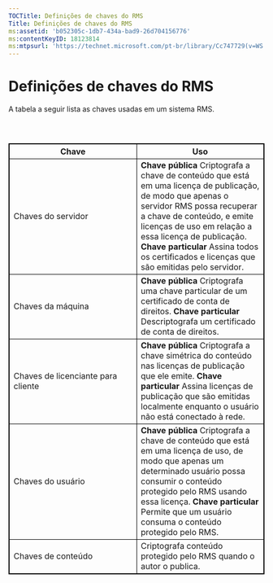```yaml
---
TOCTitle: Definições de chaves do RMS
Title: Definições de chaves do RMS
ms:assetid: 'b052305c-1db7-434a-bad9-26d704156776'
ms:contentKeyID: 18123814
ms:mtpsurl: 'https://technet.microsoft.com/pt-br/library/Cc747729(v=WS.10)'
---
```


Definições de chaves do RMS
===========================

A tabela a seguir lista as chaves usadas em um sistema RMS.

###  

 
<table style="border:1px solid black;">
<colgroup>
<col width="50%" />
<col width="50%" />
</colgroup>
<thead>
<tr class="header">
<th style="border:1px solid black;" >Chave</th>
<th style="border:1px solid black;" >Uso</th>
</tr>
</thead>
<tbody>
<tr class="odd">
<td style="border:1px solid black;">Chaves do servidor</td>
<td style="border:1px solid black;"><strong>Chave pública</strong>
Criptografa a chave de conteúdo que está em uma licença de publicação, de modo que apenas o servidor RMS possa recuperar a chave de conteúdo, e emite licenças de uso em relação a essa licença de publicação.
<strong>Chave particular</strong>
Assina todos os certificados e licenças que são emitidas pelo servidor.</td>
</tr>
<tr class="even">
<td style="border:1px solid black;">Chaves da máquina</td>
<td style="border:1px solid black;"><strong>Chave pública</strong>
Criptografa uma chave particular de um certificado de conta de direitos.
<strong>Chave particular</strong>
Descriptografa um certificado de conta de direitos.</td>
</tr>
<tr class="odd">
<td style="border:1px solid black;">Chaves de licenciante para cliente</td>
<td style="border:1px solid black;"><strong>Chave pública</strong>
Criptografa a chave simétrica do conteúdo nas licenças de publicação que ele emite.
<strong>Chave particular</strong>
Assina licenças de publicação que são emitidas localmente enquanto o usuário não está conectado à rede.</td>
</tr>
<tr class="even">
<td style="border:1px solid black;">Chaves do usuário</td>
<td style="border:1px solid black;"><strong>Chave pública</strong>
Criptografa a chave de conteúdo que está em uma licença de uso, de modo que apenas um determinado usuário possa consumir o conteúdo protegido pelo RMS usando essa licença.
<strong>Chave particular</strong>
Permite que um usuário consuma o conteúdo protegido pelo RMS.</td>
</tr>
<tr class="odd">
<td style="border:1px solid black;">Chaves de conteúdo</td>
<td style="border:1px solid black;">Criptografa conteúdo protegido pelo RMS quando o autor o publica.</td>
</tr>
</tbody>
</table>
